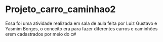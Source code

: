 # Projeto_carro_caminhao2
Essa foi uma atividade realizada em sala de aula feita por Luiz Gustavo e Yasmim Borges, o conceito era para fazer diferentes carros e caminhões erem cadastrados por meio do c#
